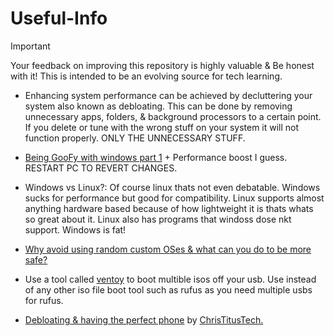 # Useful-Info

> [!IMPORTANT]
Your feedback on improving this repository is highly valuable & Be honest with it! This is intended to be an evolving source for tech learning.

- Enhancing system performance can be achieved by decluttering your system also known as debloating. This can be done by removing unnecessary apps, folders, & background processors to a certain point. If you delete or tune with the wrong stuff on your system it will not function properly. ONLY THE UNNECESSARY STUFF.

- [Being GooFy with windows part 1](/No-visuals.md) + Performance boost I guess. RESTART PC TO REVERT CHANGES.

- Windows vs Linux?: Of course linux thats not even debatable. Windows sucks for performance but good for compatibility. Linux supports almost anything hardware based because of how lightweight it is thats whats so great about it. Linux also has programs that windoss dose nkt support. Windows is fat!

- [Why avoid using random custom OSes & what can you do to be more safe?](avoid-customos-link.md)

- Use a tool called [ventoy]() to boot multible isos off your usb. Use instead of any other iso file boot tool such as rufus as you need multiple usbs for rufus.

- [Debloating & having the perfect phone](https://youtu.be/MFbXFG2xDJI?si=1Dh7paiS4QnOl4OZ) by [ChrisTitusTech.](https://youtube.com/ChrisTitusTech)


















